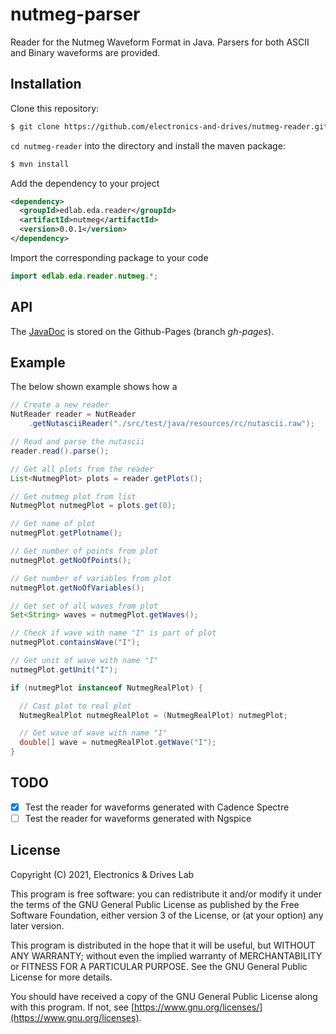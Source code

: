 # nutmeg-parser

Reader for the Nutmeg Waveform Format in Java.
Parsers for both ASCII and Binary waveforms are provided.

## Installation

Clone this repository:

```bash
$ git clone https://github.com/electronics-and-drives/nutmeg-reader.git
```

`cd nutmeg-reader` into the directory and install the maven package:

```bash
$ mvn install
```

Add the dependency to your project

```xml
<dependency>
  <groupId>edlab.eda.reader</groupId>
  <artifactId>nutmeg</artifactId>
  <version>0.0.1</version>
</dependency>
```

Import the corresponding package to your code
```java
import edlab.eda.reader.nutmeg.*;
```

## API

The [JavaDoc](https://electronics-and-drives.github.io/nutmeg-reader/)
is stored on the Github-Pages (branch *gh-pages*).

## Example

The below shown example shows how a 

```java
// Create a new reader
NutReader reader = NutReader
    .getNutasciiReader("./src/test/java/resources/rc/nutascii.raw");

// Read and parse the nutascii
reader.read().parse();

// Get all plots from the reader
List<NutmegPlot> plots = reader.getPlots();

// Get nutmeg plot from list
NutmegPlot nutmegPlot = plots.get(0);

// Get name of plot
nutmegPlot.getPlotname();

// Get number of points from plot
nutmegPlot.getNoOfPoints();

// Get number of variables from plot
nutmegPlot.getNoOfVariables();

// Get set of all waves from plot
Set<String> waves = nutmegPlot.getWaves();

// Check if wave with name "I" is part of plot
nutmegPlot.containsWave("I");

// Get unit of wave with name "I"
nutmegPlot.getUnit("I");

if (nutmegPlot instanceof NutmegRealPlot) {

  // Cast plot to real plot
  NutmegRealPlot nutmegRealPlot = (NutmegRealPlot) nutmegPlot;

  // Get wave of wave with name "I"
  double[] wave = nutmegRealPlot.getWave("I");
}
```

## TODO

- [X] Test the reader for waveforms generated with Cadence Spectre
- [ ] Test the reader for waveforms generated with Ngspice

## License

Copyright (C) 2021, Electronics & Drives Lab

This program is free software: you can redistribute it and/or modify
it under the terms of the GNU General Public License as published by
the Free Software Foundation, either version 3 of the License, or
(at your option) any later version.

This program is distributed in the hope that it will be useful,
but WITHOUT ANY WARRANTY; without even the implied warranty of
MERCHANTABILITY or FITNESS FOR A PARTICULAR PURPOSE.  See the
GNU General Public License for more details.

You should have received a copy of the GNU General Public License
along with this program. If not, see 
[https://www.gnu.org/licenses/](https://www.gnu.org/licenses).
